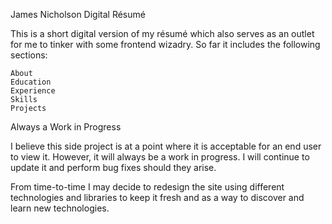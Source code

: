 James Nicholson Digital Résumé

This is a short digital version of my résumé which also serves as an outlet for me to tinker with some frontend wizadry. So far it includes the following sections:

    About
    Education
    Experience
    Skills
    Projects

Always a Work in Progress

I believe this side project is at a point where it is acceptable for an end user to view it. However, it will always be a work in progress. I will continue to update it and perform bug fixes should they arise.

From time-to-time I may decide to redesign the site using different technologies and libraries to keep it fresh and as a way to discover and learn new technologies.
